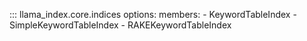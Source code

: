 ::: llama_index.core.indices
    options:
      members:
        - KeywordTableIndex
        - SimpleKeywordTableIndex
        - RAKEKeywordTableIndex

